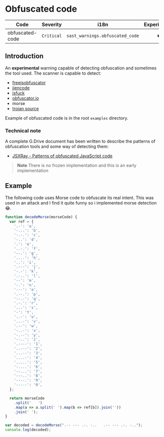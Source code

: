 # Obfuscated code

| Code | Severity | i18n | Experimental |
| --- | --- | --- | :-: |
| obfuscated-code | `Critical` | `sast_warnings.obfuscated_code` | ✔️ | 

## Introduction

An **experimental** warning capable of detecting obfuscation and sometimes the tool used. The scanner is capable to detect:

- [freejsobfuscator](http://www.freejsobfuscator.com/)
- [jjencode](https://utf-8.jp/public/jjencode.html)
- [jsfuck](http://www.jsfuck.com/)
- [obfuscator.io](https://obfuscator.io/)
- morse
- [trojan source](https://trojansource.codes/)

Example of obfuscated code is in the root `examples` directory.

### Technical note
A complete G.Drive document has been written to describe the patterns of obfuscation tools and some way of detecting them:

- [JSXRay - Patterns of obfuscated JavaScript code](https://docs.google.com/document/d/11ZrfW0bDQ-kd7Gr_Ixqyk8p3TGvxckmhFH3Z8dFoPhY/edit?usp=sharing)

> **Note** There is no frozen implementation and this is an early implementation

## Example

The following code uses Morse code to obfuscate its real intent. This was used in an attack and I find it quite funny so i implemented morse detection 😂.

```js
function decodeMorse(morseCode) {
  var ref = {
    '.-': 'a',
    '-...': 'b',
    '-.-.': 'c',
    '-..': 'd',
    '.': 'e',
    '..-.': 'f',
    '--.': 'g',
    '....': 'h',
    '..': 'i',
    '.---': 'j',
    '-.-': 'k',
    '.-..': 'l',
    '--': 'm',
    '-.': 'n',
    '---': 'o',
    '.--.': 'p',
    '--.-': 'q',
    '.-.': 'r',
    '...': 's',
    '-': 't',
    '..-': 'u',
    '...-': 'v',
    '.--': 'w',
    '-..-': 'x',
    '-.--': 'y',
    '--..': 'z',
    '.----': '1',
    '..---': '2',
    '...--': '3',
    '....-': '4',
    '.....': '5',
    '-....': '6',
    '--...': '7',
    '---..': '8',
    '----.': '9',
    '-----': '0',
  };

  return morseCode
    .split('   ')
    .map(a => a.split(' ').map(b => ref[b]).join(''))
    .join(' ');
}

var decoded = decodeMorse(".-- --- .-. -..   .-- --- .-. -..");
console.log(decoded);
```
